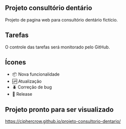 ## Projeto consultório dentário

 Projeto de pagina web para consultório dentário fictício.

## Tarefas

O controle das tarefas será monitorado pelo GitHub.

## Ícones

- :package: Nova funcionalidade
- :up: Atualização
- :beetle: Correção de bug
- :checkered_flag: Release

## Projeto pronto para ser visualizado	

https://ciphercrow.github.io/projeto-consultorio-dentario/
